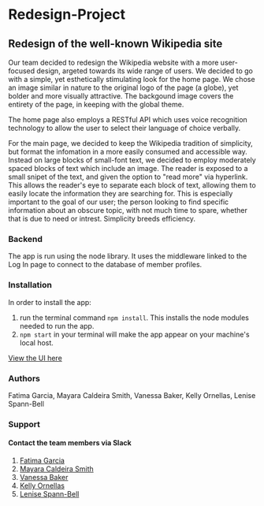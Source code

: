 # Redesign-Project
## Redesign of the well-known Wikipedia site



Our team decided to redesign the Wikipedia website with a more user-focused design, argeted towards its wide range of users. We decided to go with a simple, yet esthetically stimulating look for the home page. We chose an image similar in nature to the original logo of the page (a globe), yet bolder and more visually attractive. The backgound image covers the entirety of the page, in keeping with the global theme.

The home page also employs a RESTful API which uses voice recognition technology to allow the user to select their language of choice verbally.

For the main page, we decided to keep the Wikipedia tradition of simplicity, but format the infomation in a more easily consumed and accessible way. Instead on large blocks of small-font text, we decided to employ moderately spaced blocks of text which include an image. The reader is exposed to a small snipet of the text, and given the option to "read more" via hyperlink. This allows the reader's eye to separate each block of text, allowing them to easily locate the information they are searching for. This is especially important to the goal of our user; the person looking to find specific information about an obscure topic, with not much time to spare, whether that is due to need or intrest.  Simplicity breeds efficiency.
    

### Backend

  The app is run using the node library. It uses the middleware linked to the Log In page to connect to the database of member profiles.

### Installation
  In order to install the app:
  1. run the terminal command `npm install`. This installs the node modules needed to run the app. 
  2. `npm start` in your terminal will make the app appear on your machine's local host. 
  
  [View the UI here](https://wikipedia-redesign.netlify.app/)

    
  ### Authors 
  Fatima Garcia, Mayara Caldeira Smith, Vanessa Baker, Kelly Ornellas, Lenise Spann-Bell
  
  ### Support
  #### Contact the team members via Slack
  1. [Fatima Garcia](https://roadtohire.slack.com/team/UFQG4GRPS)
  2. [Mayara Caldeira Smith](https://roadtohire.slack.com/team/UTG5L40QJ)
  3. [Vanessa Baker](https://roadtohire.slack.com/team/UTUVDFREZ)
  4. [Kelly Ornellas](https://roadtohire.slack.com/team/UTUVDFREZ)
  5. [Lenise Spann-Bell](https://roadtohire.slack.com/team/UTUVDCYKX)